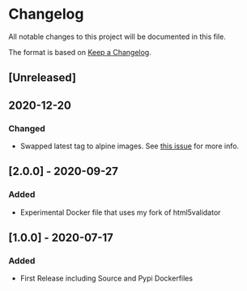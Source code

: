 # Changelog
All notable changes to this project will be documented in this file.

The format is based on [Keep a Changelog](https://keepachangelog.com/en/1.0.0/).

## [Unreleased]

## 2020-12-20

### Changed

- Swapped latest tag to alpine images. See [this issue](https://github.com/Cyb3r-Jak3/html5validator-docker/issues/16) for more info.

## [2.0.0] - 2020-09-27

### Added

- Experimental Docker file that uses my fork of html5validator

## [1.0.0] - 2020-07-17
### Added

- First Release including Source and Pypi Dockerfiles
